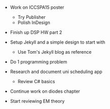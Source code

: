 * Work on ICCSPA15 poster
  * Try Publisher
  * Polish InDesign

* Finish up DSP HW part 2

* Setup Jekyll and a simple design to start with
  * Use Tom's Jekyll blog as reference

* Do 1 programming problem

* Research and document uni scheduling app
  * Review C# basics

* Continue work on diodes chapter

* Start reviewing EM theory
